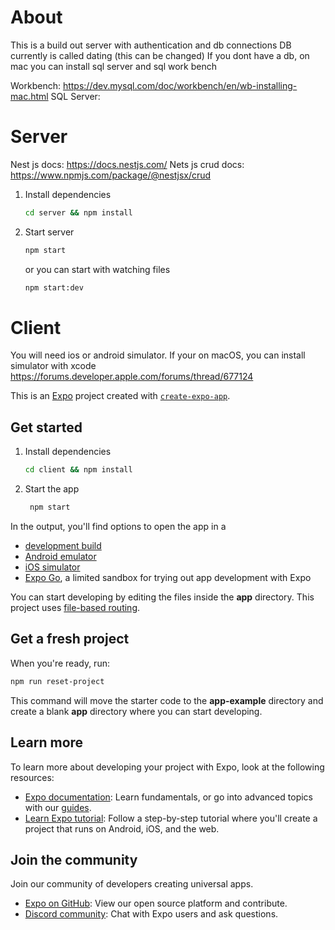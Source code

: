 # About

This is a build out server with authentication and db connections
DB currently is called dating (this can be changed)
If you dont have a db, on mac you can install sql server and sql work bench

Workbench: https://dev.mysql.com/doc/workbench/en/wb-installing-mac.html
SQL Server:

# Server

Nest js docs: https://docs.nestjs.com/
Nets js crud docs: https://www.npmjs.com/package/@nestjsx/crud

1. Install dependencies

   ```bash
   cd server && npm install
   ```

2. Start server

   ```bash
   npm start
   ```

   or you can start with watching files

   ```bash
   npm start:dev
   ```

# Client

You will need ios or android simulator. If your on macOS, you can install simulator with xcode https://forums.developer.apple.com/forums/thread/677124

This is an [Expo](https://expo.dev) project created with [`create-expo-app`](https://www.npmjs.com/package/create-expo-app).

## Get started

1. Install dependencies

   ```bash
   cd client && npm install
   ```

2. Start the app

   ```bash
    npm start
   ```

In the output, you'll find options to open the app in a

- [development build](https://docs.expo.dev/develop/development-builds/introduction/)
- [Android emulator](https://docs.expo.dev/workflow/android-studio-emulator/)
- [iOS simulator](https://docs.expo.dev/workflow/ios-simulator/)
- [Expo Go](https://expo.dev/go), a limited sandbox for trying out app development with Expo

You can start developing by editing the files inside the **app** directory. This project uses [file-based routing](https://docs.expo.dev/router/introduction).

## Get a fresh project

When you're ready, run:

```bash
npm run reset-project
```

This command will move the starter code to the **app-example** directory and create a blank **app** directory where you can start developing.

## Learn more

To learn more about developing your project with Expo, look at the following resources:

- [Expo documentation](https://docs.expo.dev/): Learn fundamentals, or go into advanced topics with our [guides](https://docs.expo.dev/guides).
- [Learn Expo tutorial](https://docs.expo.dev/tutorial/introduction/): Follow a step-by-step tutorial where you'll create a project that runs on Android, iOS, and the web.

## Join the community

Join our community of developers creating universal apps.

- [Expo on GitHub](https://github.com/expo/expo): View our open source platform and contribute.
- [Discord community](https://chat.expo.dev): Chat with Expo users and ask questions.
